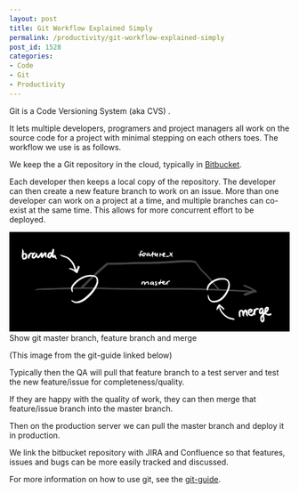 ```yaml
---
layout: post
title: Git Workflow Explained Simply
permalink: /productivity/git-workflow-explained-simply
post_id: 1528
categories:
- Code
- Git
- Productivity
---
```


Git is a Code Versioning System (aka CVS) .

It lets multiple developers, programers and project managers all work on the source code for a project with minimal stepping on each others toes. The workflow we use is as follows.<!--more-->

We keep the a Git repository in the cloud, typically in [Bitbucket](https://bitbucket.org).

Each developer then keeps a local copy of the repository. The developer can then create a new feature branch to work on an issue. More than one developer can work on a project at a time, and multiple branches can co-exist at the same time. This allows for more concurrent effort to be deployed.

![Show git master branch, feature branch and merge](/images/git-branches-1.png) Show git master branch, feature branch and merge

(This image from the git-guide linked below)

Typically then the QA will pull that feature branch to a test server and test the new feature/issue for completeness/quality.

If they are happy with the quality of work, they can then merge that feature/issue branch into the master branch.

Then on the production server we can pull the master branch and deploy it in production.

We link the bitbucket repository with JIRA and Confluence so that features, issues and bugs can be more easily tracked and discussed.

For more information on how to use git, see the [git-guide](http://rogerdudler.github.io/git-guide/).

